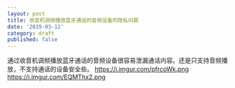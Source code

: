 ```yaml
---
layout: post
title: 收音机调频播放蓝牙通话的音频设备的隐私问题
date: '2019-03-12'
category: draft
published: false
---
```


通过收音机调频播放蓝牙通话的音频设备很容易泄漏通话内容。还是只支持音频播放，不支持通话的设备安全些。
https://i.imgur.com/pfrcoWk.png
https://i.imgur.com/EQMThx2.png

